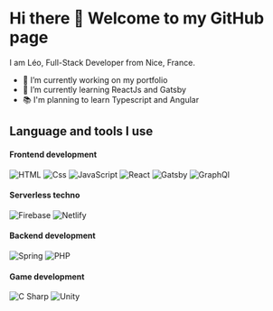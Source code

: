 # Hi there 👋 Welcome to my GitHub page

I am Léo, Full-Stack Developer from Nice, France.

- 🔭 I’m currently working on my portfolio
- 🌱 I’m currently learning ReactJs and Gatsby
- 📚 I'm planning to learn Typescript and Angular

## Language and tools I use
#### Frontend development
<p>
  <img alt="HTML" src="https://img.shields.io/badge/HTML-E34F26?logo=html5&logoColor=white&style=flat" />
  <img alt="Css" src="https://img.shields.io/badge/CSS-1572B6?logo=css3&logoColor=white&style=flat" />
  <img alt="JavaScript" src="https://img.shields.io/badge/JavaScript-F7DF1E?logo=javascript&logoColor=white&style=flat" />
  <img alt="React" src="https://img.shields.io/badge/React-61DAFB?logo=react&logoColor=white&style=flat" />
  <img alt="Gatsby" src="https://img.shields.io/badge/Gatsby-663399?logo=gatsby&logoColor=white&style=flat" />
  <img alt="GraphQl" src="https://img.shields.io/badge/GraphQL-E10098?logo=graphql&logoColor=white&style=flat" />
</p>

#### Serverless techno
<p>
  <img alt="Firebase" src="https://img.shields.io/badge/Firebase-FFCA28?logo=firebase&logoColor=black&style=flat" />
  <img alt="Netlify" src="https://img.shields.io/badge/Netlify-00C787?logo=netlify&logoColor=white&style=flat" />
</p>

#### Backend development
<p>
  <img alt="Spring" src="https://img.shields.io/badge/Spring-6DB33F?logo=spring&logoColor=white&style=flat" />
  <img alt="PHP" src="https://img.shields.io/badge/PHP-777BB4?logo=php&logoColor=white&style=flat" />
</p>

#### Game development
<p>
  <img alt="C Sharp" src="https://img.shields.io/badge/C%23-239120?logo=c-sharp&logoColor=white&style=flat" />
  <img alt="Unity" src="https://img.shields.io/badge/Unity-000000?logo=unity&logoColor=white&style=flat" />
</p>

<!--
## Github Stats
[![Github stats](https://github-readme-stats.vercel.app/api?username=leopaul29&hide=contribs,issues&show_icons=true)](https://github.com/anuraghazra/github-readme-stats)
[![Top Langs](https://github-readme-stats.vercel.app/api/top-langs/?username=leopaul29&layout=compact&hide=C#)](https://github.com/anuraghazra/github-readme-stats)
-->

<!--
✨Wakatime recently added

[![Wakatime stats](https://github-readme-stats.vercel.app/api/wakatime?username=@0ec9f97c-0e0c-4300-b2db-01899b44cb11)](https://github.com/anuraghazra/github-readme-stats)
-->

<!--
**leopaul29/leopaul29** is a ✨ _special_ ✨ repository because its `README.md` (this file) appears on your GitHub profile.

Here are some ideas to get you started:

- 👯 I’m looking to collaborate on ...
- 🤔 I’m looking for help with ...
- 💬 Ask me about ...
- 📫 How to reach me: ...
- 😄 Pronouns: ...
- ⚡ Fun fact: ...

[![ReadMe Card](https://github-readme-stats.vercel.app/api/pin/?username=anuraghazra&repo=github-readme-stats)](https://github.com/anuraghazra/github-readme-stats)
-->

<!--
# Stay awesome!

random quote
[![Quote](https://github-readme-quotes.herokuapp.com/quote?theme=dark&animation=grow_out_in)](https://github.com/shravan20/github-readme-quotes)
-->
